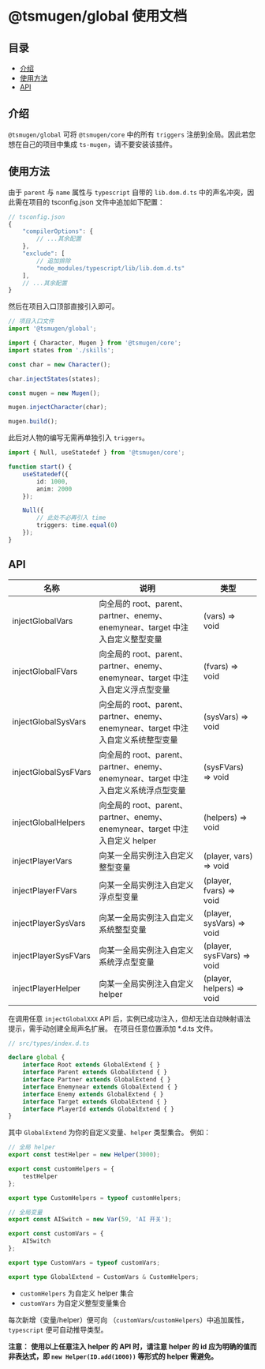 # @tsmugen/global 使用文档

## 目录
- [介绍](#介绍)<br>
- [使用方法](#使用方法)<br>
- [API](#API)<br>

## 介绍
`@tsmugen/global` 可将 `@tsmugen/core` 中的所有 `triggers` 注册到全局。因此若您想在自己的项目中集成 `ts-mugen`，请不要安装该插件。

## 使用方法
由于 `parent` 与 `name` 属性与 `typescript` 自带的 `lib.dom.d.ts` 中的声名冲突，因此需在项目的 tsconfig.json 文件中追加如下配置：
```ts
// tsconfig.json
{
    "compilerOptions": {
        // ...其余配置
    },
    "exclude": [
        // 追加排除
        "node_modules/typescript/lib/lib.dom.d.ts"
    ],
    // ...其余配置
}
```
然后在项目入口顶部直接引入即可。
```ts
// 项目入口文件
import '@tsmugen/global';

import { Character, Mugen } from '@tsmugen/core';
import states from './skills';

const char = new Character();

char.injectStates(states);

const mugen = new Mugen();

mugen.injectCharacter(char);

mugen.build();
```
此后对人物的编写无需再单独引入 `triggers`。
```ts
import { Null, useStatedef } from '@tsmugen/core';

function start() {
    useStatedef({
        id: 1000,
        anim: 2000
    });

    Null({
        // 此处不必再引入 time
        triggers: time.equal(0)
    });
}
```

## <div id="API">API</div>
|名称|说明|类型|
|---|---|---|
|injectGlobalVars|向全局的 root、parent、partner、enemy、enemynear、target 中注入自定义整型变量|(vars) => void|
|injectGlobalFVars|向全局的 root、parent、partner、enemy、enemynear、target 中注入自定义浮点型变量|(fvars) => void|
|injectGlobalSysVars|向全局的 root、parent、partner、enemy、enemynear、target 中注入自定义系统整型变量|(sysVars) => void|
|injectGlobalSysFVars|向全局的 root、parent、partner、enemy、enemynear、target 中注入自定义系统浮点型变量|(sysFVars) => void|
|injectGlobalHelpers|向全局的 root、parent、partner、enemy、enemynear、target 中注入自定义 helper|(helpers) => void|
|injectPlayerVars|向某一全局实例注入自定义整型变量|(player, vars) => void|
|injectPlayerFVars|向某一全局实例注入自定义浮点型变量|(player, fvars) => void|
|injectPlayerSysVars|向某一全局实例注入自定义系统整型变量|(player, sysVars) => void|
|injectPlayerSysFVars|向某一全局实例注入自定义系统浮点型变量|(player, sysFVars) => void|
|injectPlayerHelper|向某一全局实例注入自定义 helper|(player, helpers) => void|

在调用任意 `injectGlobalXXX` API 后，实例已成功注入，但却无法自动映射语法提示，需手动创建全局声名扩展。
在项目任意位置添加 *.d.ts 文件。
```ts
// src/types/index.d.ts

declare global {
    interface Root extends GlobalExtend { }
    interface Parent extends GlobalExtend { }
    interface Partner extends GlobalExtend { }
    interface Enemynear extends GlobalExtend { }
    interface Enemy extends GlobalExtend { }
    interface Target extends GlobalExtend { }
    interface PlayerId extends GlobalExtend { }
}
```
其中 `GlobalExtend` 为你的自定义变量、`helper` 类型集合。
例如：
```ts
// 全局 helper
export const testHelper = new Helper(3000);

export const customHelpers = {
    testHelper
};

export type CustomHelpers = typeof customHelpers;

// 全局变量
export const AISwitch = new Var(59, 'AI 开关');

export const customVars = {
    AISwitch
};

export type CustomVars = typeof customVars;

export type GlobalExtend = CustomVars & CustomHelpers;

```
- `customHelpers` 为自定义 helper 集合
- `customVars` 为自定义整型变量集合

每次新增（变量/helper）便可向 （`customVars`/`customHelpers`）中追加属性，`typescript` 便可自动推导类型。


**注意：**
**使用以上任意注入 helper 的 API 时，请注意 helper 的 id 应为明确的值而非表达式，即 `new Helper(ID.add(1000))` 等形式的 helper 需避免。**